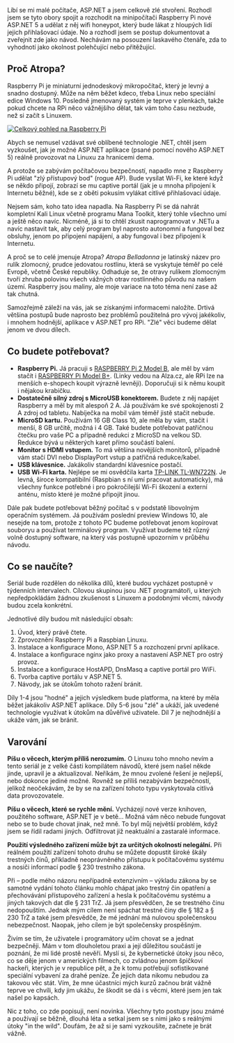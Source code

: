 <!-- dcterms:identifier = aspnetcz#5429 -->
<!-- dcterms:title = Projekt Atropa (1): Jak vyrobit z Raspberry Pi zlé zařízení s .NETem -->
<!-- dcterms:abstract = Líbí se mi malé počítače, ASP.NET a jsem celkově zlé stvoření. Rozhodl jsem se tyto obory spojit a rozchodit na minipočítači Raspberry Pi nové ASP.NET 5 a udělat z něj wifi honeypot, který bude lákat z hloupých lidí jejich přihlašovací údaje. No a rozhodl jsem se postup dokumentovat a zveřejnit zde jako návod. -->
<!-- np9:categoryId = 1 -->
<!-- x4w:category = Tipy, triky -->
<!-- np9:authorId = 1 -->
<!-- np9:authorEmail = michal.valasek@altairis.cz -->
<!-- dcterms:creator = Michal Altair Valášek -->
<!-- np9:serialId = 7 -->
<!-- x4w:serial = Projekt Atropa -->
<!-- dcterms:created = 2015-07-13T03:05:45.32+02:00 -->
<!-- dcterms:dateAccepted = 2015-07-13T00:00:00+02:00 -->
<!-- x4w:pictureWidth = 150 -->
<!-- x4w:pictureHeight = 150 -->
<!-- x4w:pictureUrl = /perex-pictures/20150713-projekt-atropa-1-jak-vyrobit-z-raspberry-pi-zle-zarizeni-s-netem.jpg -->

Líbí se mi malé počítače, ASP.NET a jsem celkově zlé stvoření. Rozhodl jsem se tyto obory spojit a rozchodit na minipočítači Raspberry Pi nové ASP.NET 5 a udělat z něj wifi honeypot, který bude lákat z hloupých lidí jejich přihlašovací údaje. No a rozhodl jsem se postup dokumentovat a zveřejnit zde jako návod. Nechávám na posouzení laskavého čtenáře, zda to vyhodnotí jako okolnost polehčující nebo přitěžující.

## Proč Atropa?

Raspberry Pi je miniaturní jednodeskový mikropočítač, který je levný a snadno dostupný. Může na něm běžet kdeco, třeba Linux nebo speciální edice Windows 10. Posledně jmenovaný systém je teprve v plenkách, takže pokud chcete na RPi něco vážnějšího dělat, tak vám toho času nezbude, než si začít s Linuxem. 

[![Celkový pohled na Raspberry Pi](https://www.cdn.altairis.cz/Blog/2015/20150713-atropa_rpihw_thumb_1.jpg "Celkový pohled na Raspberry Pi")](https://www.cdn.altairis.cz/Blog/2015/20150713-atropa_rpihw_4.jpg)

Abych se nemusel vzdávat své oblíbené technologie .NET, chtěl jsem vyzkoušet, jak je možné ASP.NET aplikace (psané pomocí nového ASP.NET 5) reálně provozovat na Linuxu za hranicemi dema.

A protože se zabývám počítačovou bezpečností, napadlo mne z Raspberry Pi udělat "zlý přístupový bod" (rogue AP). Bude vysílat Wi-Fi, ke které když se někdo připojí, zobrazí se mu captive portál (jak je u mnoha připojení k Internetu běžné), kde se z oběti pokusím vylákat citlivé přihlašovací údaje.

Nejsem sám, koho tato idea napadla. Na Raspberry Pi se dá nahrát kompletní Kali Linux včetně programu Mana Toolkit, který tohle všechno umí a ještě něco navíc. Nicméně, já si to chtěl zkusit naprogramovat v .NETu a navíc nastavit tak, aby celý program byl naprosto autonomní a fungoval bez obsluhy, jenom po připojení napájení, a aby fungoval i bez připojení k Internetu.

A proč se to celé jmenuje Atropa? *Atropa Belladonna* je latinský název pro rulík zlomocný, prudce jedovatou rostlinu, která se vyskytuje téměř po celé Evropě, včetně České republiky. Odhaduje se, že otravy rulíkem zlomocným tvoří zhruba polovinu všech vážných otrav rostlinného původu na našem území. Raspberry jsou maliny, ale moje variace na toto téma není zase až tak chutná.

Samozřejmě záleží na vás, jak se získanými informacemi naložíte. Drtivá většina postupů bude naprosto bez problémů použitelná pro vývoj jakékoliv, i mnohem hodnější, aplikace v ASP.NET pro RPi. "Zlé" věci budeme dělat jenom ve dvou dílech.

## Co budete potřebovat?

*   **Raspberry Pi.** Já pracuji s [RASPBERRY Pi 2 Model B](https://www.alza.cz/raspberry-pi-2-d2307258.htm), ale měl by vám stačít i [RASPBERRY Pi Model B+](https://www.alza.cz/raspberry-pi-model-b-d2141877.htm). (Linky vedou na Alza.cz, ale RPi lze na menších e-shopech koupit výrazně levněji). Doporučuji si k němu koupit i nějakou krabičku. 
*   **Dostatečně silný zdroj s MicroUSB konektorem.** Budete z něj napájet Raspberry a měl by mít alespoň 2 A. Já používám ke své spokojenosti 2 A zdroj od tabletu. Nabíječka na mobil vám téměř jistě stačit nebude. 
*   **MicroSD kartu.** Používám 16 GB Class 10, ale měla by vám, stačit i menší, 8 GB určitě, možná i 4 GB. Také budete potřebovat patřičnou čtečku pro vaše PC a případně redukci z MicroSD na velkou SD.  Redukce bývá u některých karet přímo součástí balení. 
*   **Monitor s HDMI vstupem.** To má většina novějších monitorů, případně vám stačí DVI nebo DisplayPort vstup a patřičná redukce/kabel. 
*   **USB klávesnice.** Jakákoliv standardní klávesnice postačí. 
*   **USB Wi-Fi karta.** Nejlépe se mi osvědčila karta [TP-LINK TL-WN722N](https://www.alza.cz/tp-link-tl-wn722n-lite-d155291.htm). Je levná, široce kompatibilní (Raspbian s ní umí pracovat automaticky), má všechny funkce potřebné i pro pokročilejší Wi-Fi škození a externí anténu, místo které je možné připojit jinou. 

Dále pak budete potřebovat běžný počítač s v podstatě libovolným operačním systémem. Já používám poslední preview Windows 10, ale nesejde na tom, protože z tohoto PC budeme potřebovat jenom kopírovat souboryu a používat terminálový program. Využívat budeme též různý volně dostupný software, na který vás postupně upozorním v průběhu návodu.

## Co se naučíte?

Seriál bude rozdělen do několika dílů, které budou vycházet postupně v týdenních intervalech. Cílovou skupinou jsou .NET programátoři, u kterých nepředpokládám žádnou zkušenost s Linuxem a podobnými věcmi, návody budou zcela konkrétní. 

Jednotlivé díly budou mít následující obsah:

1.  Úvod, který právě čtete. 
2.  Zprovoznění Raspberry Pi a Raspbian Linuxu. 
3.  Instalace a konfigurace Mono, ASP.NET 5 a rozchození první aplikace. 
4.  Instalace a konfigurace nginx jako proxy a nastavení ASP.NET pro ostrý provoz. 
5.  Instalace a konfigurace HostAPD, DnsMasq a captive portál pro WiFi. 
6.  Tvorba captive portálu v ASP.NET 5. 
7.  Návody, jak se útokům tohoto ražení bránit. 

Díly 1-4 jsou "hodné" a jejich výsledkem bude platforma, na které by měla běžet jakákoliv ASP.NET aplikace. Díly 5-6 jsou "zlé" a ukáží, jak uvedené technologie využívat k útokům na důvěřivé uživatele. Díl 7 je nejhodnější a ukáže vám, jak se bránit.

## Varování

**Píšu o věcech, kterým příliš nerozumím.** O Linuxu toho mnoho nevím a tento seriál je z velké části kompilátem návodů, které jsem našel někde jinde, upravil je a aktualizoval. Neříkám, že mnou zvolené řešení je nejlepší, nebo dokonce jediné možné. Rovněž se příliš nezabývám bezpečností, jelikož neočekávám, že by se na zařízení tohoto typu vyskytovala citlivá data provozovatele.

**Píšu o věcech, které se rychle mění.** Vycházejí nové verze knihoven, použitého software, ASP.NET je v betě… Možná vám něco nebude fungovat nebo se to bude chovat jinak, než mně. To byl můj největší problém, když jsem se řídil radami jiných. Odfiltrovat již neaktuální a zastaralé informace.

**Použití výsledného zařízení může být za určitých okolností nelegální.** Při reálném použití zařízení tohoto druhu se můžete dopustit široké škály trestných činů, příkladně neoprávněného přístupu k počítačovému systému a nosiči informací podle § 230 trestního zákona. 

Při – podle mého názoru nepřípadně extenzivním – výkladu zákona by se samotné vydání tohoto článku mohlo chápat jako trestný čin opatření a přechovávání přístupového zařízení a hesla k počítačovému systému a jiných takových dat dle § 231 TrZ. Já jsem přesvědčen, že se trestného činu nedopouštím. Jednak mým cílem není spáchat trestné činy dle § 182 a § 230 TrZ a také jsem přesvědče, že mé jednání má nulovou společenskou nebezpečnost. Naopak, jeho cílem je být společensky prospěšným.

Živím se tím, že uživatele i programátory učím chovat se a jednat bezpečněji. Mám v tom dlouholetou praxi a její důležitou součástí je poznání, že mi lidé prostě nevěří. Myslí si, že kybernetické útoky jsou něco, co se děje jenom v amerických filmech, co zvládnou jenom špičkoví hackeři, kterých je v republice pět, a že k tomu potřebují sofistikované speciální vybavení za drahé peníze. Že jejich data nikomu nebudou za takovou věc stát. Vím, že mne účastníci mých kurzů začnou brát vážně teprve ve chvíli, kdy jim ukážu, že škodit se dá i s věcmi, které jsem jen tak našel po kapsách.

Nic z toho, co zde popisuji, není novinka. Všechny tyto postupy jsou známé a používají se běžně, dlouhá léta a setkal jsem se s nimi jako s reálnými útoky "in the wild". Doufám, že až si je sami vyzkoušíte, začnete je brát vážně.